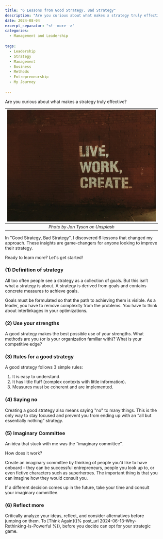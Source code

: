 ```yaml
---
title: "6 Lessons from Good Strategy, Bad Strategy"
description: "Are you curious about what makes a strategy truly effective? In Good Strategy, Bad Strategy, I discovered 6 lessons that changed my approach. These insights are game-changers for anyone looking to improve their strategy. Ready to learn more?"
date: 2024-08-04
excerpt_separator: "<!--more-->"
categories:
  - Management and Leadership 

tags:
  - Leadership
  - Strategy
  - Management
  - Business
  - Methods
  - Entrepreneurship
  - My Journey

---
```


Are you curious about what makes a strategy truly effective?

| ![image](/assets/images/jon-tyson-live-work-create-unsplash.jpg) |
|:--:|
| *Photo by Jon Tyson on Unsplash* |

In "Good Strategy, Bad Strategy", I discovered 6 lessons that changed my approach. These insights are game-changers for anyone looking to improve their strategy.

Ready to learn more? Let's get started!

### (1) Definition of strategy

All too often people see a strategy as a collection of goals. But this isn’t what a strategy is about. A strategy is derived from goals and contains concrete measures to achieve goals.

Goals must be formulated so that the path to achieving them is visible. As a leader, you have to remove complexity from the problems. You have to think about interlinkages in your optimizations.

### (2) Use your strengths

A good strategy makes the best possible use of your strengths. What methods are you (or is your organization familiar with)? What is your competitive edge?

### (3) Rules for a good strategy

A good strategy follows 3 simple rules:

1. It is easy to understand.
2. It has little fluff (complex contexts with little information).
3. Measures must be coherent and are implemented.

### (4) Saying no

Creating a good strategy also means saying "no" to many things. This is the only way to stay focused and prevent you from ending up with an “all but essentially nothing” strategy.

### (5) Imaginary Committee

An idea that stuck with me was the “imaginary committee”.

How does it work?

Create an imaginary committee by thinking of people you’d like to have onboard - they can be successful entrepreneurs, people you look up to, or even fictive characters such as superheroes. The important thing is that you can imagine how they would consult you.

If a different decision comes up in the future, take your time and consult your imaginary committee.

### (6) Reflect more

Critically analyze your ideas, reflect, and consider alternatives before jumping on them. To [Think Again]({% post_url 2024-06-13-Why-Rethinking-Is-Powerful %}), before you decide can opt for your strategic game.
